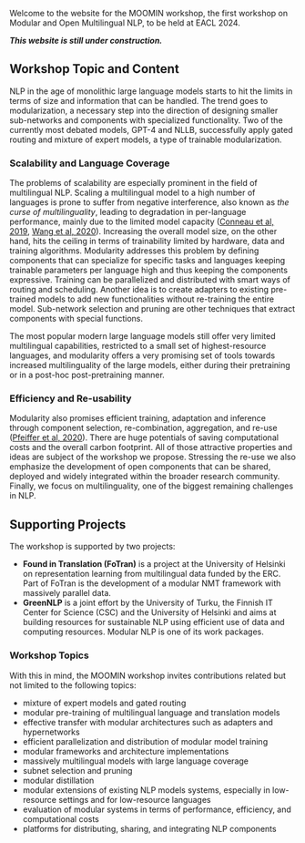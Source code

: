 Welcome to the website for the MOOMIN workshop, the first workshop on Modular and Open Multilingual NLP, to be held at EACL 2024.

**_This website is still under construction._**


## Workshop Topic and Content

NLP in the age of monolithic large language models starts to hit the limits in terms of size and information that can be handled. The trend goes to modularization, a necessary step into the direction of designing smaller sub-networks and components with specialized functionality. Two of the currently most debated models, GPT-4 and NLLB, successfully apply gated routing and mixture of expert models, a type of trainable modularization.

### Scalability and Language Coverage

The problems of scalability are especially prominent in the field of multilingual NLP. 
Scaling a multilingual model to a high number of languages is prone to suffer from negative interference, also known as _the curse of multilinguality_, leading to degradation in per-language performance, mainly due to the limited model capacity ([Conneau et al, 2019](https://aclanthology.org/2020.acl-main.747/), [Wang et al, 2020](https://aclanthology.org/2020.emnlp-main.359/)).
Increasing the overall model size, on the other hand, hits the ceiling in terms of trainability limited by hardware, data and training algorithms. Modularity addresses this problem by defining components that can specialize for specific tasks and languages keeping trainable parameters per language high and thus keeping the components expressive. Training can be parallelized and distributed with smart ways of routing and scheduling. Another idea is to create adapters to existing pre-trained models to add new functionalities without re-training the entire model. Sub-network selection and pruning are other techniques that extract components with special functions. 

The most popular modern large language models still offer very limited multilingual capabilities, restricted to a small set of highest-resource languages, and modularity offers a very promising set of tools towards increased multilinguality of the large models, either during their pretraining or in a post-hoc post-pretraining manner. 

### Efficiency and Re-usability

Modularity also promises efficient training, adaptation and inference through component selection, 
re-combination, aggregation, and re-use ([Pfeiffer et al, 2020](https://aclanthology.org/2020.emnlp-demos.7/)). There are huge potentials of saving computational costs and the overall carbon footprint. All of those attractive properties and ideas are subject of the workshop we propose. Stressing the re-use we also emphasize the development of open components that can be shared, deployed and widely integrated within the broader research community. Finally, we focus on multilinguality, one of the biggest remaining challenges in NLP.

## Supporting Projects

The workshop is supported by two projects:
 - **Found in Translation (FoTran)** is a project at the University of Helsinki on representation learning from multilingual data funded by the ERC. Part of FoTran is the development of a modular NMT framework with massively parallel data.
 - **GreenNLP** is a joint effort by the University of Turku, the Finnish IT Center for Science (CSC) and the University of Helsinki and aims at building resources for sustainable NLP using efficient use of data and computing resources. Modular NLP is one of its work packages.


### Workshop Topics

With this in mind, the MOOMIN workshop invites contributions related but not limited to the following topics:
 - mixture of expert models and gated routing
 - modular pre-training of multilingual language and translation models
 - effective transfer with modular architectures such as adapters and hypernetworks
 - efficient parallelization and distribution of modular model training
 - modular frameworks and architecture implementations
 - massively multilingual models with large language coverage
 - subnet selection and pruning
 - modular distillation
 - modular extensions of existing NLP models systems, especially in low-resource settings and for low-resource languages
 - evaluation of modular systems in terms of performance, efficiency, and computational costs
 - platforms for distributing, sharing, and integrating NLP components

